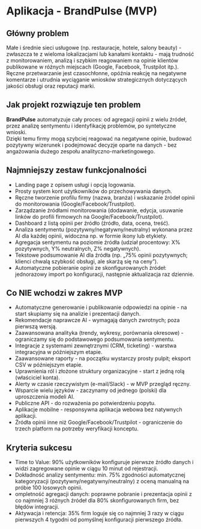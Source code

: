 # Aplikacja - BrandPulse (MVP)

## Główny problem

Małe i średnie sieci usługowe (np. restauracje, hotele, salony beauty) - zwłaszcza te z wieloma lokalizacjami lub
kanałami kontaktu - mają trudność z monitorowaniem, analizą i szybkim reagowaniem na opinie klientów publikowane w
różnych miejscach (Google, Facebook, Trustpilot itp.). Ręczne przetwarzanie jest czasochłonne, opóźnia reakcję na
negatywne komentarze i utrudnia wyciąganie wniosków strategicznych dotyczących jakości obsługi oraz reputacji marki.

## Jak projekt rozwiązuje ten problem

**BrandPulse** automatyzuje cały proces: od agregacji opinii z wielu źródeł, przez analizę sentymentu i identyfikację
problemów, po syntetyczne wnioski.\
Dzięki temu firmy mogą szybciej reagować na negatywne opinie, budować pozytywny wizerunek i podejmować decyzje oparte
na danych - bez angażowania dużego zespołu analityczno-marketingowego.

## Najmniejszy zestaw funkcjonalności

- Landing page z opisem usługi i opcją logowania.
- Prosty system kont użytkowników do przechowywania danych.
- Ręczne tworzenie profilu firmy (nazwa, branża) i wskazanie źródeł opinii do monitorowania (Google/Facebook/Trustpilot).
- Zarządzanie źródłami monitorowania (dodawanie, edycja, usuwanie linków do profili firmowych na Google/Facebook/Trustpilot).
- Dashboard z listą opinii per źródło (źródło, data, ocena, treść).
- Analiza sentymentu (pozytywny/negatywny/neutralny) wykonana przez AI dla każdej opinii, widoczna np. w formie ikony lub etykiety.
- Agregacja sentymentu na poziomie źródła (udział procentowy: X% pozytywnych, Y% neutralnych, Z% negatywnych).
- Tekstowe podsumowanie AI dla źródła (np. „75% opinii pozytywnych; klienci chwalą szybkość obsługi, ale skarżą się na ceny”).
- Automatyczne pobieranie opinii ze skonfigurowanych źródeł: jednorazowy import po konfiguracji, następnie aktualizacja raz dziennie.

## Co NIE wchodzi w zakres MVP

- Automatyczne generowanie i publikowanie odpowiedzi na opinie - na start skupiamy się na analizie i prezentacji danych.
- Rekomendacje naprawcze AI - wymagają danych zwrotnych; poza pierwszą wersją.
- Zaawansowana analityka (trendy, wykresy, porównania okresowe) - ograniczamy się do podstawowego podsumowania sentymentu.
- Integracje z systemami zewnętrznymi (CRM, ticketing) - warstwa integracyjna w późniejszym etapie.
- Zaawansowane raporty - na początku wystarczy prosty pulpit; eksport CSV w późniejszym etapie.
- Uprawnienia ról i złożone struktury organizacyjne - start z jedną rolą (właściciel konta).
- Alerty w czasie rzeczywistym (e-mail/Slack) - w MVP przegląd ręczny.
- Wsparcie wielu języków - zaczynamy od jednego (polski) dla uproszczenia modeli AI.
- Publiczne API - do rozważenia po potwierdzeniu popytu.
- Aplikacje mobilne - responsywna aplikacja webowa bez natywnych aplikacji.
- Źródła opinii inne niż Google/Facebook/Trustpilot - ograniczenie do trzech platform na potrzeby weryfikacji konceptu.

## Kryteria sukcesu

- Time to Value: 90% użytkowników konfiguruje pierwsze źródło danych i widzi zagregowane opinie w ciągu 10 minut od rejestracji.
- Dokładność analizy sentymentu: min. 75% zgodności automatycznej kategoryzacji (pozytywny/negatywny/neutralny) z oceną manualną na próbie 100 losowych opinii.
- ompletność agregacji danych: poprawne pobranie i prezentacja opinii z co najmniej 3 różnych źródeł dla 80% skonfigurowanych firm, bez błędów integracji.
- Aktywacja i retencja: 35% firm loguje się co najmniej 3 razy w ciągu pierwszych 4 tygodni od pomyślnej konfiguracji pierwszego źródła.